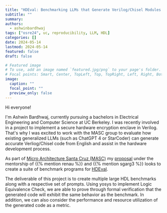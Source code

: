 ```yaml
---
title: "HDEval: Benchmarking LLMs that Generate Verilog/Chisel Modules From Natural Language"
subtitle: ""
summary:
authors: 
  - ashwinbardhwaj
tags: ["osre24", uc, reproducibility, LLM, HDL]
categories: []
date: 2024-05-14
lastmod: 2024-05-14
featured: false
draft: false

# Featured image
# To use, add an image named `featured.jpg/png` to your page's folder.
# Focal points: Smart, Center, TopLeft, Top, TopRight, Left, Right, BottomLeft, Bottom, BottomRight.
image:
  caption: ""
  focal_point: ""
  preview_only: false
---
```

Hi everyone!

I'm Ashwin Bardhwaj, currently pursuing a bachelors in Electrical Engineering and Computer Science at UC Berkeley. I was recently involved in a project to implement a secure hardware encryption enclave in Verilog. That's why I was excited to work with the MASC group to evaluate how existing generalized LLMs (such as ChatGPT 4 or StarCoder) can generate accurate Verliog/Chisel code from English and assist in the hardware development process. 

As part of [Micro Architecture Santa Cruz (MASC)](/project/osre23/ucsc/livehd) my [proposal](https://drive.google.com/file/d/1Fnr85lqrTs7OBohfHfSZI2K3wZU3zJm0/view?usp=sharing) under the mentorship of {{% mention renau %}} and {{% mention sgarg3 %}} looks to create a suite of benchmark programs for [HDEval](https://github.com/masc-ucsc/hdeval).

The deliverable of this project is to create multiple large HDL benchmarks along with a respective set of prompts. Using yosys to implement Logic Equivalence Check, we are able to prove through formal verification that the generated code will exhibit the same behavior as the benchmark. In addition, we can also consider the performance and resource utilization of the generated code as a metric. 
